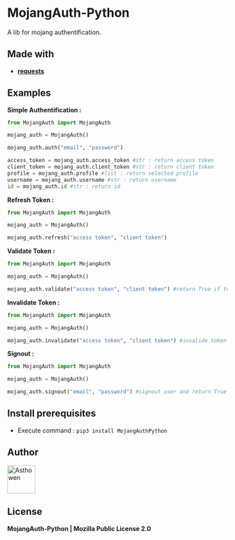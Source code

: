 # MojangAuth-Python

A lib for mojang authentification.

## Made with

* [**requests**](https://pypi.org/project/requests/)

## Examples

**Simple Authentification :**
```python
from MojangAuth import MojangAuth

mojang_auth = MojangAuth()

mojang_auth.auth("email", "password")

access_token = mojang_auth.access_token #str : return access token
client_token = mojang_auth.client_token #str : return client token
profile = mojang_auth.profile #list : return selected profile
username = mojang_auth.username #str : return username
id = mojang_auth.id #str : return id
```

**Refresh Token :**
```python
from MojangAuth import MojangAuth

mojang_auth = MojangAuth()

mojang_auth.refresh("access token", "client token")
```

**Validate Token :**
```python
from MojangAuth import MojangAuth

mojang_auth = MojangAuth()

mojang_auth.validate("access token", "client token") #return True if token is good and False if not

```

**Invalidate Token :**
```python
from MojangAuth import MojangAuth

mojang_auth = MojangAuth()

mojang_auth.invalidate("access token", "client token") #invalide token and return True if token is good and False if not

```

**Signout :**
```python
from MojangAuth import MojangAuth

mojang_auth = MojangAuth()

mojang_auth.signout("email", "password") #signout user and return True if user successfully signout and False if not

```

## Install prerequisites
* Execute command : ```pip3 install MojangAuthPython```

## Author
[<img width="64" src="https://avatars3.githubusercontent.com/u/59535754?s=400&u=48aecdd175dd2dd8867ae063f1973b64d298220b&v=4" alt="Asthowen">](https://github.com/Asthowen)

## License

**MojangAuth-Python | Mozilla Public License 2.0**